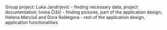 Group project:
Luka Jandrijević - finding necessary data, project documentation; 
Ivona Čižić - finding pictures, part of the application design; 
Helena Marciuš and Dora Raštegora - rest of the application design, application functionalities
